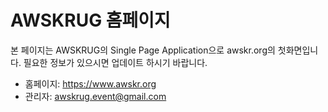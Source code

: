 # AWSKRUG 홈페이지
본 페이지는 AWSKRUG의 Single Page Application으로 awskr.org의 첫화면입니다. 필요한 정보가 있으시면 업데이트 하시기 바랍니다.
- 홈페이지: https://www.awskr.org
- 관리자: awskrug.event@gmail.com 
